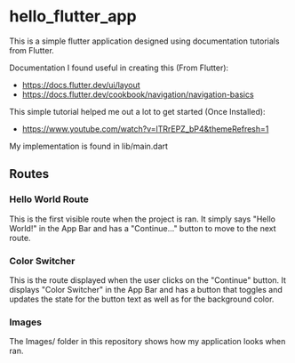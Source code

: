 # hello_flutter_app

This is a simple flutter application designed using documentation tutorials from Flutter.

Documentation I found useful in creating this (From Flutter):
- https://docs.flutter.dev/ui/layout
- https://docs.flutter.dev/cookbook/navigation/navigation-basics

This simple tutorial helped me out a lot to get started (Once Installed):
- https://www.youtube.com/watch?v=lTRrEPZ_bP4&themeRefresh=1

My implementation is found in lib/main.dart

## Routes
### Hello World Route
This is the first visible route when the project is ran. It simply says "Hello World!" in the App Bar and has a "Continue..." button to move to the next route.
### Color Switcher
This is the route displayed when the user clicks on the "Continue" button. It displays "Color Switcher" in the App Bar and has a button that toggles and updates the state for the button text as well as for the background color.
### Images
The Images/ folder in this repository shows how my application looks when ran.